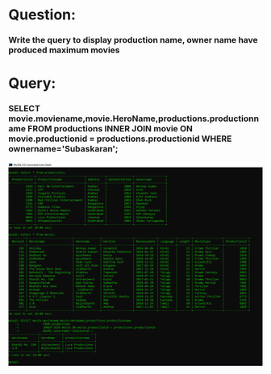 
# Question:
### Write the query to display production name, owner name have produced maximum movies

# Query:
###  SELECT movie.moviename,movie.HeroName,productions.productionname FROM productions INNER JOIN movie ON movie.productionid = productions.productionid WHERE ownername='Subaskaran';
![Alt Text](https://github.com/rohini-kesireddy/MYSQL/blob/main/DAY01/Images/A_Query_4.png)<br />
